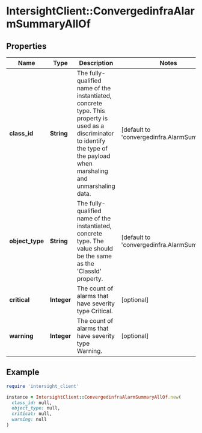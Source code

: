 # IntersightClient::ConvergedinfraAlarmSummaryAllOf

## Properties

| Name | Type | Description | Notes |
| ---- | ---- | ----------- | ----- |
| **class_id** | **String** | The fully-qualified name of the instantiated, concrete type. This property is used as a discriminator to identify the type of the payload when marshaling and unmarshaling data. | [default to &#39;convergedinfra.AlarmSummary&#39;] |
| **object_type** | **String** | The fully-qualified name of the instantiated, concrete type. The value should be the same as the &#39;ClassId&#39; property. | [default to &#39;convergedinfra.AlarmSummary&#39;] |
| **critical** | **Integer** | The count of alarms that have severity type Critical. | [optional] |
| **warning** | **Integer** | The count of alarms that have severity type Warning. | [optional] |

## Example

```ruby
require 'intersight_client'

instance = IntersightClient::ConvergedinfraAlarmSummaryAllOf.new(
  class_id: null,
  object_type: null,
  critical: null,
  warning: null
)
```

